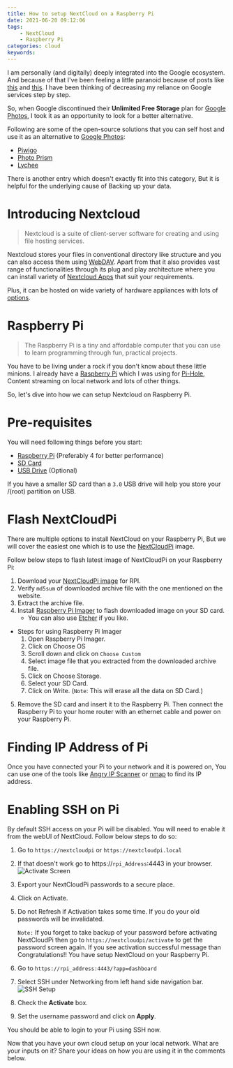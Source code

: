```yaml
---
title: How to setup NextCloud on a Raspberry Pi
date: 2021-06-20 09:12:06
tags:
    - NextCloud
    - Raspberry Pi
categories: cloud
keywords: 
---
```


I am personally (and digitally) deeply integrated into the Google ecosystem. And because of that I've been feeling a little paranoid because of posts like [this](https://news.ycombinator.com/item?id=26390833) and [this](https://news.ycombinator.com/item?id=24965432). I have been thinking of decreasing my reliance on Google services step by step.

So, when Google discontinued their **Unlimited Free Storage** plan for [Google Photos](https://www.cnet.com/how-to/google-photos-unlimited-free-storage-has-ended-heres-what-to-do-now/), I took it as an opportunity to look for a better alternative. 

Following are some of the open-source solutions that you can self host and use it as an alternative to [Google Photos](https://photos.google.com/):
- [Piwigo](https://piwigo.org/)
- [Photo Prism](https://photoprism.app/)
- [Lychee](https://lychee.electerious.com/)

There is another entry which doesn't exactly fit into this category, But it is helpful for the underlying cause of Backing up your data.

# Introducing Nextcloud
> Nextcloud is a suite of client-server software for creating and using file hosting services.

Nextcloud stores your files in conventional directory like structure and you can also access them using [WebDAV](http://www.webdav.org/). Apart from that it also provides vast range of functionalities through its plug and play architecture where you can install variety of [Nextcloud Apps](https://apps.nextcloud.com/) that suit your requirements.

Plus, it can be hosted on wide variety of hardware appliances with lots of [options](https://nextcloud.com/install/#instructions-server). 

# Raspberry Pi
> The Raspberry Pi is a tiny and affordable computer that you can use to learn programming through fun, practical projects.

You have to be living under a rock if you don't know about these little minions.
I already have a [Raspberry Pi](https://amzn.to/3xGuJqf) which I was using for [Pi-Hole](https://pi-hole.net/), Content streaming on local network and lots of other things.

So, let's dive into how we can setup Nextcloud on Raspberry Pi.

# Pre-requisites
You will need following things before you start:
- [Raspberry Pi](https://amzn.to/3xGuJqf) (Preferably 4 for better performance)
- [SD Card](https://amzn.to/3vEx9E9)
- [USB Drive](https://amzn.to/3cXwIhQ) (Optional)

If you have a smaller SD card than a `3.0` USB drive will help you store your /(root) partition on USB.

# Flash NextCloudPi
There are multiple options to install NextCloud on your Raspberry Pi, But we will cover the easiest one which is to use the [NextCloudPi](https://ownyourbits.com/nextcloudpi/) image.

Follow below steps to flash latest image of NextCloudPi on your Raspberry Pi:
1. Download your [NextCloudPi image](https://ownyourbits.com/downloads/) for RPI.
2. Verify `md5sum` of downloaded archive file with the one mentioned on the website.
3. Extract the archive file.
4. Install [Raspberry Pi Imager](https://www.raspberrypi.org/software/) to flash downloaded image on your SD card.
      - You can also use [Etcher](https://www.balena.io/etcher/) if you like.
    
 - Steps for using Raspberry Pi Imager
   1. Open Raspberry Pi Imager.
   2. Click on Choose OS
   3. Scroll down and click on `Choose Custom`
   4. Select image file that you extracted from the downloaded archive file.
   5. Click on Choose Storage.
   6. Select your SD Card.
   7. Click on Write. (`Note`: This will erase all the data on SD Card.)
5. Remove the SD card and insert it to the Raspberry Pi. Then connect the Raspberry Pi to your home router with an ethernet cable and power on your Raspberry Pi.


# Finding IP Address of Pi
Once you have connected your Pi to your network and it is powered on, You can use one of the tools like [Angry IP Scanner](https://angryip.org/download/) or [nmap](https://nmap.org/) to find its IP address.

# Enabling SSH on Pi
By default SSH access on your Pi will be disabled. You will need to enable it from the webUI of NextCloud. Follow below steps to do so:
1. Go to `https://nextcloudpi` or `https://nextcloudpi.local` 
2. If that doesn't work go to https://`rpi_Address`:4443 in your browser.
    ![Activate Screen](/posts/nextcloud/images/activateScreen.png)
3. Export your NextCloudPi passwords to a secure place.
4. Click on Activate.
5. Do not Refresh if Activation takes some time. If you do your old passwords will be invalidated.

    `Note:` If you forget to take backup of your password before activating NextCloudPi then go to `https://nextcloudpi/activate` to get the password screen again.
    If you see activation successful message than Congratulations!! You have setup NextCloud on your Raspberry Pi.

6. Go to `https://rpi_address:4443/?app=dashboard`
7. Select SSH under Networking from left hand side navigation bar.
        ![SSH Setup](/posts/nextcloud/images/ssh_nextcloud.png)
8. Check the **Activate** box.
9.  Set the username password and click on **Apply**.

You should be able to login to your Pi using SSH now.

Now that you have your own cloud setup on your local network. What are your inputs on it?
Share your ideas on how you are using it in the comments below.


